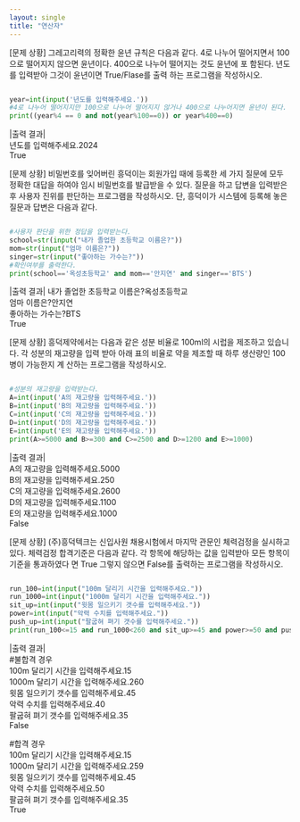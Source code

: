 ```yaml
---
layout: single
title: "연산자"
---
```


[문제 상황]
그레고리력의 정확한 윤년 규칙은 다음과 같다. 4로 나누어 떨어지면서 100으로 떨어지지 않으면 윤년이다. 400으로 나누어 떨어지는 것도 윤년에 포 함된다. 년도를 입력받아 그것이 윤년이면 True/Flase를 출력 하는 프로그램을 작성하시오.
~~~ python

year=int(input('년도를 입력해주세요.'))
#4로 나누어 떨어지지만 100으로 나누어 떨어지지 않거나 400으로 나누어지면 윤년이 된다.
print((year%4 == 0 and not(year%100==0)) or year%400==0)

~~~
|출력 결과|  
년도를 입력해주세요.2024   
True

[문제 상황]
비밀번호를 잊어버린 흥덕이는 회원가입 때에 등록한 세 가지 질문에 모두 정확한 대답을 하여야 임시 비밀번호를 발급받을 수 있다. 질문을 하고 답변을 입력받은 후 사용자 진위를 판단하는 프로그램을 작성하시오. 단, 흥덕이가 시스템에 등록해 놓은 질문과 답변은 다음과 같다.
~~~python

#사용자 판단을 위한 정답을 입력받는다.
school=str(input("내가 졸업한 초등학교 이름은?"))
mom=str(input("엄마 이름은?"))
singer=str(input("좋아하는 가수는?"))
#확인여부를 출력한다.
print(school=='옥성초등학교' and mom=='안지연' and singer=='BTS')

~~~
|출력 결과|
내가 졸업한 초등학교 이름은?옥성초등학교   
엄마 이름은?안지연   
좋아하는 가수는?BTS   
True

[문제 상황]
흥덕제약에서는 다음과 같은 성분 비율로 100ml의 시럽을 제조하고 있습니다. 각 성분의 재고량을 입력 받아 아래 표의 비율로 약을 제조할 때 하루 생산량인 100병이 가능한지 계 산하는 프로그램을 작성하시오.
~~~ python

#성분의 재고량을 입력받는다.
A=int(input('A의 재고량을 입력해주세요.'))
B=int(input('B의 재고량을 입력해주세요.'))
C=int(input('C의 재고량을 입력해주세요.'))
D=int(input('D의 재고량을 입력해주세요.'))
E=int(input('E의 재고량을 입력해주세요.'))
print(A>=5000 and B>=300 and C>=2500 and D>=1200 and E>=1000)

~~~
|출력 결과|  
A의 재고량을 입력해주세요.5000   
B의 재고량을 입력해주세요.250   
C의 재고량을 입력해주세요.2600   
D의 재고량을 입력해주세요.1100   
E의 재고량을 입력해주세요.1000   
False

[문제 상황]
(주)흥덕텍크는 신입사원 채용시험에서 마지막 관문인 체력검정을 실시하고 있다. 체력검정 합격기준은 다음과 같다. 각 항목에 해당하는 값을 입력받아 모든 항목이 기준을 통과하였다 면 True 그렇지 않으면 False를 출력하는 프로그램을 작성하시오.
~~~ python

run_100=int(input("100m 달리기 시간을 입력해주세요."))
run_1000=int(input("1000m 달리기 시간을 입력해주세요."))
sit_up=int(input("윗몸 일으키기 갯수를 입력해주세요."))
power=int(input("악력 수치를 입력해주세요."))
push_up=int(input("팔굽혀 펴기 갯수를 입력해주세요."))
print(run_100<=15 and run_1000<260 and sit_up>=45 and power>=50 and push_up>=35)

~~~
|출력 결과|  
#불합격 경우   
100m 달리기 시간을 입력해주세요.15   
1000m 달리기 시간을 입력해주세요.260   
윗몸 일으키기 갯수를 입력해주세요.45   
악력 수치를 입력해주세요.40   
팔굽혀 펴기 갯수를 입력해주세요.35   
False   

#합격 경우   
100m 달리기 시간을 입력해주세요.15   
1000m 달리기 시간을 입력해주세요.259   
윗몸 일으키기 갯수를 입력해주세요.45   
악력 수치를 입력해주세요.50   
팔굽혀 펴기 갯수를 입력해주세요.35   
True



